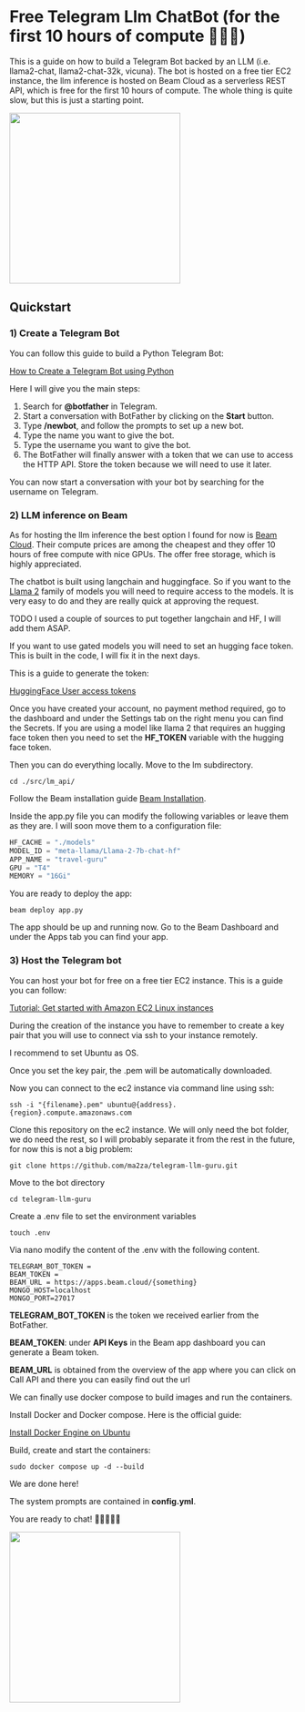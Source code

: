 # Free Telegram Llm ChatBot (for the first 10 hours of compute 🙇🏼‍♂️)

This is a guide on how to build a Telegram Bot backed by
an LLM (i.e. llama2-chat, llama2-chat-32k, vicuna). The bot is
hosted on a free tier EC2 instance, the llm inference is hosted on
Beam Cloud as a serverless REST API, which is free for the first
10 hours of compute. The whole thing is quite slow, but this is just
a starting point.

<img src="https://drive.google.com/uc?export=view&id=130x9x3F9KIn9Ki7d4Yc_SJk73vldaIMj" width="300">

## Quickstart

### 1) Create a Telegram Bot

You can follow this guide to build a Python Telegram Bot:

[How to Create a Telegram Bot using Python
](https://www.freecodecamp.org/news/how-to-create-a-telegram-bot-using-python/)

Here I will give you the main steps:

1) Search for **@botfather** in Telegram.
2) Start a conversation with BotFather by clicking on the **Start** button.
3) Type **/newbot**, and follow the prompts to set up a new bot.
4) Type the name you want to give the bot.
5) Type the username you want to give the bot.
6) The BotFather will finally answer with a token that we can use to access the HTTP API. Store the token because we
   will need to use it later.

You can now start a conversation with your bot
by searching for the username on Telegram.

### 2) LLM inference on Beam

As for hosting the llm inference the best option I found for now
is [Beam Cloud](https://www.beam.cloud/). Their compute prices are among the cheapest and
they offer 10 hours of free compute with nice GPUs. The offer free
storage, which is highly appreciated.

The chatbot is built using langchain and huggingface. So if you want
to the [Llama 2](https://huggingface.co/meta-llama/Llama-2-7b-chat) family of models you will need to require access to
the models.
It is very easy to do and they are really quick at approving the request.

TODO I used a couple of sources to put together langchain and HF,
I will add them ASAP.

If you want to use gated models you will need to set an hugging face token.
This is built in the code, I will fix it in the next days.

This is a guide to generate the token:

[HuggingFace User access tokens
](https://huggingface.co/docs/hub/security-tokens)

Once you have created your account, no payment method required,
go to the dashboard and under the Settings tab on the right
menu you can find the Secrets.
If you are using a model like llama 2 that requires an hugging face
token then you need to set the **HF_TOKEN** variable with the hugging face token.

Then you can do everything locally. Move to the
lm subdirectory.

```shell
cd ./src/lm_api/
```

Follow the Beam installation guide [Beam Installation](https://docs.beam.cloud/getting-started/installation).

Inside the app.py file you can modify the following
variables or leave them as they are. I will soon move them
to a configuration file:

```python
HF_CACHE = "./models"
MODEL_ID = "meta-llama/Llama-2-7b-chat-hf"
APP_NAME = "travel-guru"
GPU = "T4"
MEMORY = "16Gi"
```

You are ready to deploy the app:

```shell
beam deploy app.py
```

The app should be up and running now. Go to the Beam Dashboard
and under the Apps tab you can find your app.

### 3) Host the Telegram bot

You can host your bot for free on a free tier EC2 instance. This is
a guide you can follow:

[Tutorial: Get started with Amazon EC2 Linux instances](https://docs.aws.amazon.com/AWSEC2/latest/UserGuide/EC2_GetStarted.html)

During the creation of the instance you have to
remember to create a key pair that you will use to connect
via ssh to your instance remotely.

I recommend to set Ubuntu as OS.

Once you set the key pair, the .pem will be automatically downloaded.

Now you can connect to the ec2 instance via command line using ssh:

```shell
ssh -i "{filename}.pem" ubuntu@{address}.{region}.compute.amazonaws.com
```

Clone this repository on the ec2 instance. We will only need the bot folder, we do need the rest,
so I will probably separate it from the rest in the future, for now this is
not a big problem:

```shell
git clone https://github.com/ma2za/telegram-llm-guru.git
```

Move to the bot directory

```shell
cd telegram-llm-guru
```

Create a .env file to set the environment variables

```shell
touch .env
```

Via nano modify the content of the .env with the following content.

```shell
TELEGRAM_BOT_TOKEN =
BEAM_TOKEN =
BEAM_URL = https://apps.beam.cloud/{something}
MONGO_HOST=localhost
MONGO_PORT=27017
```

**TELEGRAM_BOT_TOKEN** is the token we received earlier from the BotFather.

**BEAM_TOKEN**: under **API Keys** in the Beam app dashboard
you can generate a Beam token.

**BEAM_URL** is obtained from the overview of the app
where you can click on Call API and there you can easily find out the url

We can finally use docker compose to build images and run the containers.

Install Docker and Docker compose. Here is the official guide:

[Install Docker Engine on Ubuntu
](https://docs.docker.com/engine/install/ubuntu/)

Build, create and start the containers:

```shell
sudo docker compose up -d --build
```

We are done here!

The system prompts are contained in **config.yml**.

You are ready to chat! 🚀🚀🚀🚀🚀

<img src="https://drive.google.com/uc?export=view&id=1EQt9KahzYwWEqOiQMaOrjpRxxZ2IsaoD" width="300">
